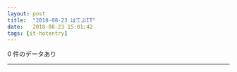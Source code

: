 ```yaml
---
layout: post
title:  "2018-08-23 はてぶIT"
date:   2018-08-23 15:01:42
tags: [it-hotentry]
---
```

0 件のデータあり

<hr>
